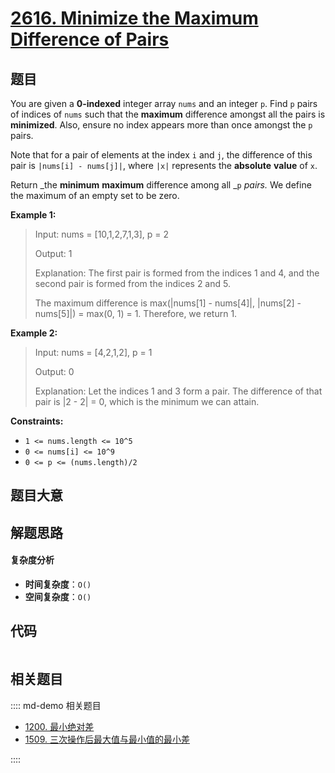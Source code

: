 # [2616. Minimize the Maximum Difference of Pairs](https://leetcode.com/problems/minimize-the-maximum-difference-of-pairs/)

## 题目

You are given a **0-indexed** integer array `nums` and an integer `p`. Find
`p` pairs of indices of `nums` such that the **maximum** difference amongst
all the pairs is **minimized**. Also, ensure no index appears more than once
amongst the `p` pairs.

Note that for a pair of elements at the index `i` and `j`, the difference of
this pair is `|nums[i] - nums[j]|`, where `|x|` represents the **absolute**
**value** of `x`.

Return _the **minimum** **maximum** difference among all _`p` _pairs._ We
define the maximum of an empty set to be zero.

**Example 1:**

> Input: nums = [10,1,2,7,1,3], p = 2
>
> Output: 1
>
> Explanation: The first pair is formed from the indices 1 and 4, and the second pair is formed from the indices 2 and 5.
>
> The maximum difference is max(|nums[1] - nums[4]|, |nums[2] - nums[5]|) = max(0, 1) = 1. Therefore, we return 1.

**Example 2:**

> Input: nums = [4,2,1,2], p = 1
>
> Output: 0
>
> Explanation: Let the indices 1 and 3 form a pair. The difference of that pair is |2 - 2| = 0, which is the minimum we can attain.

**Constraints:**

- `1 <= nums.length <= 10^5`
- `0 <= nums[i] <= 10^9`
- `0 <= p <= (nums.length)/2`

## 题目大意

## 解题思路

#### 复杂度分析

- **时间复杂度**：`O()`
- **空间复杂度**：`O()`

## 代码

```javascript

```

## 相关题目

:::: md-demo 相关题目

- [1200. 最小绝对差](https://leetcode.com/problems/minimum-absolute-difference)
- [1509. 三次操作后最大值与最小值的最小差](https://leetcode.com/problems/minimum-difference-between-largest-and-smallest-value-in-three-moves)

::::
